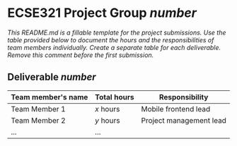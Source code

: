 # ECSE321 Project Group _number_

_This README.md is a fillable template for the project submissions. Use the table provided below to document the hours and the responsibilities of team members individually. Create a separate table for each deliverable. Remove this comment before the first submission._

## Deliverable _number_

|Team member's name|Total hours|Responsibility         |
|------------------|-----------|-----------------------|
|Team Member 1     |  _x_ hours|Mobile frontend lead   |
|Team Member 2     |  _y_ hours|Project management lead|
|...               |...        |                       |

